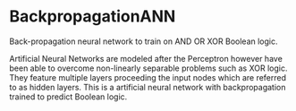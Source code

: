 # BackpropagationANN
Back-propagation neural network to train on AND OR XOR Boolean logic.

Artificial Neural Networks are modeled after the Perceptron however have
been able to overcome non-linearly separable problems such as XOR logic.
They feature multiple layers proceeding the input nodes which are referred
to as hidden layers. This is a artificial neural network 
with backpropagation trained to predict Boolean logic.

